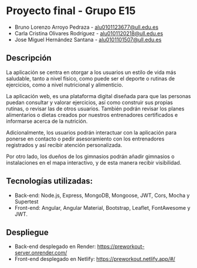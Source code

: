 # Proyecto final - Grupo E15
- Bruno Lorenzo Arroyo Pedraza - alu0101123677@ull.edu.es
- Carla Cristina Olivares Rodríguez - alu0101120218@ull.edu.es
- Jose Miguel Hernández Santana - alu0101101507@ull.edu.es
## Descripción

La aplicación se centra en otorgar a los usuarios un estilo de vida más saludable, tanto a nivel físico, como puede ser el deporte o rutinas de ejercicios, como a nivel nutricional y alimenticio.

La aplicación web, es una plataforma digital diseñada para que las personas puedan consultar y valorar ejercicios, así como construir sus propias rutinas, o revisar las de otros usuarios.
También podrán revisar los planes alimentarios o dietas creados por nuestros entrenadores certificados e informarse acerca de la nutrición.

Adicionalmente, los usuarios podrán interactuar con la aplicación para ponerse en contacto o pedir asesoramiento con los entrenadores registrados y así recibir atención personalizada.

Por otro lado, los dueños de los gimnasios podrán añadir gimnasios o instalaciones en el mapa interactivo, y de esta manera recibir visibilidad.

## Tecnologías utilizadas:
- Back-end: Node.js, Express, MongoDB, Mongoose, JWT, Cors, Mocha y Supertest
- Front-end: Angular, Angular Material, Bootstrap, Leaflet, FontAwesome y JWT. 

## Despliegue
- Back-end desplegado en Render: https://preworkout-server.onrender.com/
- Front-end desplegado en Netlify: https://preworkout.netlify.app/#/